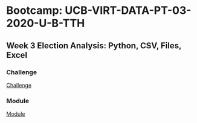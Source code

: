 # Bootcamp: UCB-VIRT-DATA-PT-03-2020-U-B-TTH

## Week 3 Election Analysis: Python, CSV, Files, Excel

### Challenge
[Challenge](challenge/)

### Module
[Module](module/)

